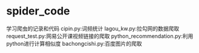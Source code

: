# spider_code
学习爬虫的记录和代码
cipin.py:词频统计
lagou_kw.py:拉勾网的数据爬取
request_test.py:网易公开课视频链接的爬取
python_recommendation.py:利用python进行计算相似度
bachongcishi.py:百度图片的爬取

